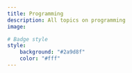 ```yaml
---
title: Programming
description: All topics on programming
image:

# Badge style
style:
    background: "#2a9d8f"
    color: "#fff"
---
```

